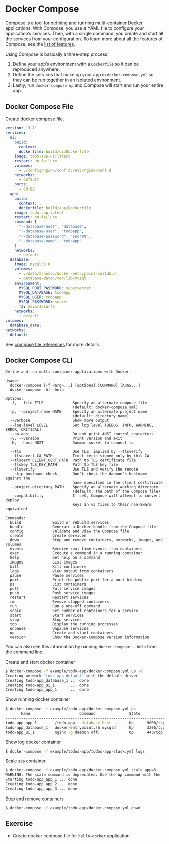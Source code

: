 # Docker Compose

Compose is a tool for defining and running multi-container Docker applications. With Compose, you use a YAML file to configure your application’s services. Then, with a single command, you create and start all the services from your configuration. To learn more about all the features of Compose, see the [list of features](https://docs.docker.com/compose/overview/#features).

Using Compose is basically a three-step process:

1. Define your app’s environment with a `Dockerfile` so it can be reproduced anywhere.
2. Define the services that make up your app in `docker-compose.yml` so they can be run together in an isolated environment.
3. Lastly, run `docker-compose up` and Compose will start and run your entire app.


## Docker Compose File

Create docker compose file.

```yml
version: '3.7'
services:
  ui:
    build:
      context: .
      dockerfile: build/ui/Dockerfile
    image: todo-app-ui:latest
    restart: on-failure
    volumes:
      - ./config/nginx/conf.d:/etc/nginx/conf.d
    networks:
      - default
    ports:
      - 80:80
  app:
    build:
      context: .
      dockerfile: build/app/Dockerfile
    image: todo-app:latest
    restart: on-failure
    command: [
      "--database-host", "database",
      "--database-user", "todoapp",
      "--database-password", "secret",
      "--database-name", "todoapp"
    ]
    networks:
      - default
  database:
    image: mysql:8.0
    volumes:
      - ./data/schema:/docker-entrypoint-initdb.d
      - database-data:/var/lib/mysql
    environment:
      MYSQL_ROOT_PASSWORD: supersecret
      MYSQL_DATABASE: todoapp
      MYSQL_USER: todoapp
      MYSQL_PASSWORD: secret
      TZ: Asia/Jakarta
    networks:
      - default
volumes:
  database_data:
networks:
  default:
```

See [compose file references](https://docs.docker.com/compose/compose-file/) for more details

## Docker Compose CLI

```
Define and run multi-container applications with Docker.

Usage:
  docker-compose [-f <arg>...] [options] [COMMAND] [ARGS...]
  docker-compose -h|--help

Options:
  -f, --file FILE             Specify an alternate compose file
                              (default: docker-compose.yml)
  -p, --project-name NAME     Specify an alternate project name
                              (default: directory name)
  --verbose                   Show more output
  --log-level LEVEL           Set log level (DEBUG, INFO, WARNING, ERROR, CRITICAL)
  --no-ansi                   Do not print ANSI control characters
  -v, --version               Print version and exit
  -H, --host HOST             Daemon socket to connect to

  --tls                       Use TLS; implied by --tlsverify
  --tlscacert CA_PATH         Trust certs signed only by this CA
  --tlscert CLIENT_CERT_PATH  Path to TLS certificate file
  --tlskey TLS_KEY_PATH       Path to TLS key file
  --tlsverify                 Use TLS and verify the remote
  --skip-hostname-check       Don't check the daemon's hostname against the
                              name specified in the client certificate
  --project-directory PATH    Specify an alternate working directory
                              (default: the path of the Compose file)
  --compatibility             If set, Compose will attempt to convert deploy
                              keys in v3 files to their non-Swarm equivalent

Commands:
  build              Build or rebuild services
  bundle             Generate a Docker bundle from the Compose file
  config             Validate and view the Compose file
  create             Create services
  down               Stop and remove containers, networks, images, and volumes
  events             Receive real time events from containers
  exec               Execute a command in a running container
  help               Get help on a command
  images             List images
  kill               Kill containers
  logs               View output from containers
  pause              Pause services
  port               Print the public port for a port binding
  ps                 List containers
  pull               Pull service images
  push               Push service images
  restart            Restart services
  rm                 Remove stopped containers
  run                Run a one-off command
  scale              Set number of containers for a service
  start              Start services
  stop               Stop services
  top                Display the running processes
  unpause            Unpause services
  up                 Create and start containers
  version            Show the Docker-Compose version information
```

You can also see this information by running `docker-compose --help` from the command line.

Create and start docker container

```bash
$ docker-compose -f example/todo-app/docker-compose.yml up -d
Creating network "todo-app_default" with the default driver
Creating todo-app_database_1 ... done
Creating todo-app_ui_1       ... done
Creating todo-app_app_1      ... done
```

Show running docker container

```bash
$ docker-compose -f example/todo-app/docker-compose.yml ps
       Name                      Command               State              Ports
------------------------------------------------------------------------------------------
todo-app_app_1        /todo-app --database-host  ...   Up      9000/tcp
todo-app_database_1   docker-entrypoint.sh mysqld      Up      3306/tcp, 33060/tcp
todo-app_ui_1         nginx -g daemon off;             Up      443/tcp, 0.0.0.0:80->80/tcp
```

Show log docker container

```bash
$ docker-compose -f example/todos-app/todos-app-stack.yml logs
```

Scale `app` container

```bash
$ docker-compose -f example/todo-app/docker-compose.yml scale app=3
WARNING: The scale command is deprecated. Use the up command with the --scale flag instead.
Starting todo-app_app_1 ... done
Creating todo-app_app_2 ... done
Creating todo-app_app_3 ... done
```

Stop and remove containers

```bash
$ docker-compose -f example/todo-app/docker-compose.yml down
```

## Exercise

- Create docker compose file for `hello-docker` application.